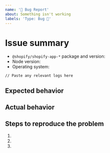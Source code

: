 ```yaml
---
name: '🐛 Bug Report'
about: Something isn't working
labels: 'Type: Bug 🐛'
---
```


# Issue summary

<!--

Write a short description of the issue here. Please provide any details or logs that
can help us debug it.

To increase logging, change these settings when calling shopifyApp:
  api: {
    logger: {
      level: LogSeverity.Debug,
      httpRequests: true, // if the error seems to be related to requests
    }
  }

Learn more: https://github.com/LionelPerrault/Shopify-Package/shopify-api-js/blob/main/docs/reference/shopifyApi.md#logger

-->

- `@shopify/shopify-app-*` package and version:
- Node version:
- Operating system:

```
// Paste any relevant logs here
```

## Expected behavior

<!-- What do you think should happen? -->

## Actual behavior

<!-- What actually happens? -->

## Steps to reproduce the problem

1.
1.
1.

